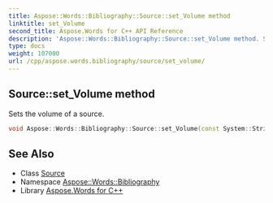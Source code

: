 ```yaml
---
title: Aspose::Words::Bibliography::Source::set_Volume method
linktitle: set_Volume
second_title: Aspose.Words for C++ API Reference
description: 'Aspose::Words::Bibliography::Source::set_Volume method. Sets the volume of a source in C++.'
type: docs
weight: 107000
url: /cpp/aspose.words.bibliography/source/set_volume/
---
```

## Source::set_Volume method


Sets the volume of a source.

```cpp
void Aspose::Words::Bibliography::Source::set_Volume(const System::String &value)
```

## See Also

* Class [Source](../)
* Namespace [Aspose::Words::Bibliography](../../)
* Library [Aspose.Words for C++](../../../)
